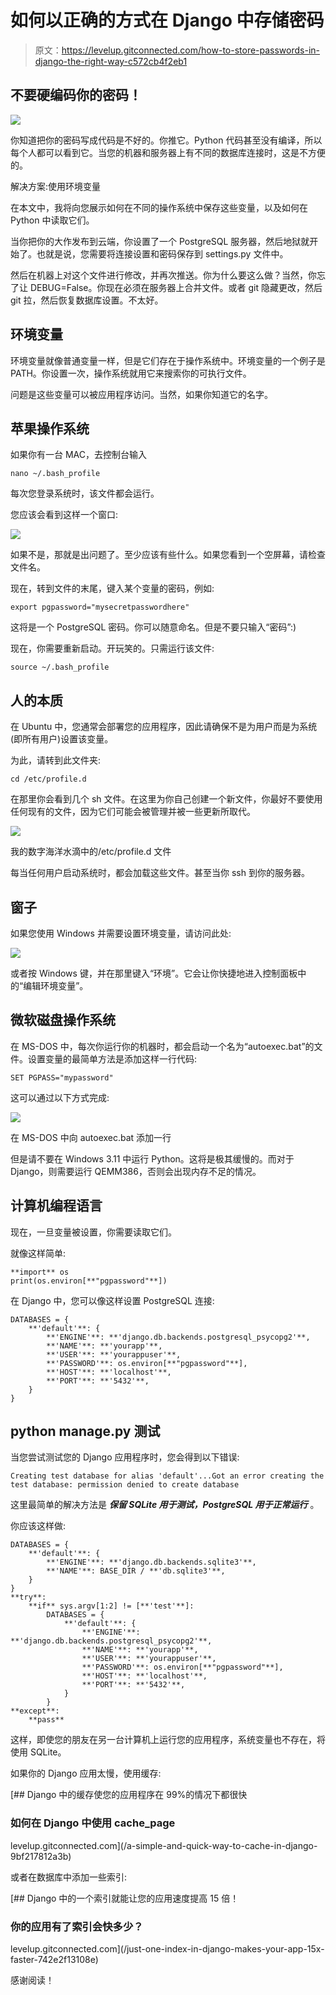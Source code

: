 # 如何以正确的方式在 Django 中存储密码

> 原文：<https://levelup.gitconnected.com/how-to-store-passwords-in-django-the-right-way-c572cb4f2eb1>

## 不要硬编码你的密码！

![](img/e07331511f6b6c95d0ba5ddf09466a48.png)

你知道把你的密码写成代码是不好的。你推它。Python 代码甚至没有编译，所以每个人都可以看到它。当您的机器和服务器上有不同的数据库连接时，这是不方便的。

解决方案:使用环境变量

在本文中，我将向您展示如何在不同的操作系统中保存这些变量，以及如何在 Python 中读取它们。

当你把你的大作发布到云端，你设置了一个 PostgreSQL 服务器，然后地狱就开始了。也就是说，您需要将连接设置和密码保存到 settings.py 文件中。

然后在机器上对这个文件进行修改，并再次推送。你为什么要这么做？当然，你忘了让 DEBUG=False。你现在必须在服务器上合并文件。或者 git 隐藏更改，然后 git 拉，然后恢复数据库设置。不太好。

## 环境变量

环境变量就像普通变量一样，但是它们存在于操作系统中。环境变量的一个例子是 PATH。你设置一次，操作系统就用它来搜索你的可执行文件。

问题是这些变量可以被应用程序访问。当然，如果你知道它的名字。

## **苹果操作系统**

如果你有一台 MAC，去控制台输入

```
nano ~/.bash_profile
```

每次您登录系统时，该文件都会运行。

您应该会看到这样一个窗口:

![](img/f66125b324d2397a85c46d0170e3275a.png)

如果不是，那就是出问题了。至少应该有些什么。如果您看到一个空屏幕，请检查文件名。

现在，转到文件的末尾，键入某个变量的密码，例如:

```
export pgpassword="mysecretpasswordhere"
```

这将是一个 PostgreSQL 密码。你可以随意命名。但是不要只输入“密码”:)

现在，你需要重新启动。开玩笑的。只需运行该文件:

```
source ~/.bash_profile
```

## 人的本质

在 Ubuntu 中，您通常会部署您的应用程序，因此请确保不是为用户而是为系统(即所有用户)设置该变量。

为此，请转到此文件夹:

```
cd /etc/profile.d
```

在那里你会看到几个 sh 文件。在这里为你自己创建一个新文件，你最好不要使用任何现有的文件，因为它们可能会被管理并被一些更新所取代。

![](img/28bb4e913d5d7c840739e6887d5fbf60.png)

我的数字海洋水滴中的/etc/profile.d 文件

每当任何用户启动系统时，都会加载这些文件。甚至当你 ssh 到你的服务器。

## 窗子

如果您使用 Windows 并需要设置环境变量，请访问此处:

![](img/f9638d8207626f397fcaf6a1ae088bac.png)

或者按 Windows 键，并在那里键入“环境”。它会让你快捷地进入控制面板中的“编辑环境变量”。

## 微软磁盘操作系统

在 MS-DOS 中，每次你运行你的机器时，都会启动一个名为“autoexec.bat”的文件。设置变量的最简单方法是添加这样一行代码:

```
SET PGPASS="mypassword"
```

这可以通过以下方式完成:

![](img/9890e2c3def0681c642412ee9d6c5b1d.png)

在 MS-DOS 中向 autoexec.bat 添加一行

但是请不要在 Windows 3.11 中运行 Python。这将是极其缓慢的。而对于 Django，则需要运行 QEMM386，否则会出现内存不足的情况。

## 计算机编程语言

现在，一旦变量被设置，你需要读取它们。

就像这样简单:

```
**import** os
print(os.environ[**"pgpassword"**])
```

在 Django 中，您可以像这样设置 PostgreSQL 连接:

```
DATABASES = {
    **'default'**: {
        **'ENGINE'**: **'django.db.backends.postgresql_psycopg2'**,
        **'NAME'**: **'yourapp'**,
        **'USER'**: **'yourappuser'**,
        **'PASSWORD'**: os.environ[**"pgpassword"**],
        **'HOST'**: **'localhost'**,
        **'PORT'**: **'5432'**,
    }
}
```

## python manage.py 测试

当您尝试测试您的 Django 应用程序时，您会得到以下错误:

```
Creating test database for alias 'default'...Got an error creating the test database: permission denied to create database
```

这里最简单的解决方法是 ***保留 SQLite 用于测试，PostgreSQL 用于正常运行*** 。

你应该这样做:

```
DATABASES = {
    **'default'**: {
        **'ENGINE'**: **'django.db.backends.sqlite3'**,
        **'NAME'**: BASE_DIR / **'db.sqlite3'**,
    }
}
**try**:
    **if** sys.argv[1:2] != [**'test'**]:
        DATABASES = {
            **'default'**: {
                **'ENGINE'**: **'django.db.backends.postgresql_psycopg2'**,
                **'NAME'**: **'yourapp'**,
                **'USER'**: **'yourappuser'**,
                **'PASSWORD'**: os.environ[**"pgpassword"**],
                **'HOST'**: **'localhost'**,
                **'PORT'**: **'5432'**,
            }
        }
**except**:
    **pass**
```

这样，即使您的朋友在另一台计算机上运行您的应用程序，系统变量也不存在，将使用 SQLite。

如果你的 Django 应用太慢，使用缓存:

[](/a-simple-and-quick-way-to-cache-in-django-9bf217812a3b) [## Django 中的缓存使您的应用程序在 99%的情况下都很快

### 如何在 Django 中使用 cache_page

levelup.gitconnected.com](/a-simple-and-quick-way-to-cache-in-django-9bf217812a3b) 

或者在数据库中添加一些索引:

[](/just-one-index-in-django-makes-your-app-15x-faster-742e2f13108e) [## Django 中的一个索引就能让您的应用速度提高 15 倍！

### 你的应用有了索引会快多少？

levelup.gitconnected.com](/just-one-index-in-django-makes-your-app-15x-faster-742e2f13108e) 

感谢阅读！